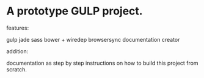 A prototype GULP project.
=========================

features:

gulp
jade
sass
bower + wiredep
browsersync
documentation creator

addition:

documentation as step by step instructions on how to build this project
from scratch.
